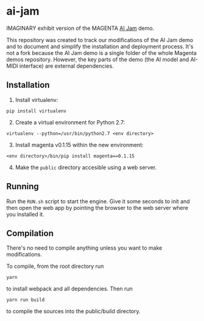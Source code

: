 # ai-jam

IMAGINARY exhibit version of the MAGENTA [AI Jam](https://github.com/tensorflow/magenta-demos/tree/master/ai-jam-js)
demo.

This repository was created to track our modifications of the AI Jam demo and to document and simplify the
installation and deployment process. It's not a fork because the AI Jam demo is a single folder of the whole
Magenta demos repository. However, the key parts of the demo (the AI model and AI-MIDI interface) are external
dependencies.

## Installation

1. Install virtualenv:
```
pip install virtualenv
```

2. Create a virtual environment for Python 2.7:

```
virtualenv --python=/usr/bin/python2.7 <env directory>
```

3. Install magenta v0.1.15 within the new environment:
```
<env directory>/bin/pip install magenta==0.1.15

```

4. Make the `public` directory accesible using a web server.

## Running

Run the `RUN.sh` script to start the engine. Give it some seconds to init and then open the web app by pointing
the browser to the web server where you installed it.

## Compilation

There's no need to compile anything unless you want to make modifications.

To compile, from the root directory run

```
yarn
```

to install webpack and all dependencies. Then run

```
yarn run build
```

to compile the sources into the public/build directory.

